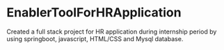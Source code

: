 # EnablerToolForHRApplication
 Created a full stack project for HR application during internship period by using springboot, javascript, HTML/CSS and Mysql database.
